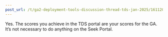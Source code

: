 ```yaml
---
post_url: /t/ga2-deployment-tools-discussion-thread-tds-jan-2025/161120/173
---
```

Yes. The scores you achieve in the TDS portal are your scores for the GA. It’s not necessary to do anything on the Seek Portal.